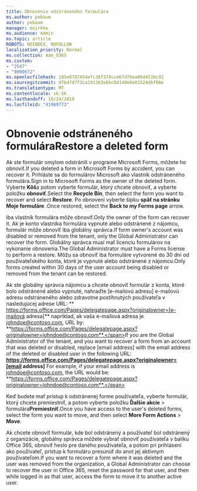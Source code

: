 ```yaml
---
title: Obnovenie odstráneného formulára
ms.author: pebaum
author: pebaum
manager: mnirkhe
ms.audience: Admin
ms.topic: article
ROBOTS: NOINDEX, NOFOLLOW
localization_priority: Normal
ms.collection: Adm_O365
ms.custom:
- "2547"
- "9000672"
ms.openlocfilehash: 185e8787454efc38f378cce6fd7bea06d453bc92
ms.sourcegitcommit: 07b47d7f3ca191363e6bc84140e8e01524d6f08e
ms.translationtype: MT
ms.contentlocale: sk-SK
ms.lasthandoff: 10/24/2019
ms.locfileid: "41969773"
---
```

# <a name="restore-a-deleted-form"></a><span data-ttu-id="5e749-102">Obnovenie odstráneného formulára</span><span class="sxs-lookup"><span data-stu-id="5e749-102">Restore a deleted form</span></span>

<span data-ttu-id="5e749-103">Ak ste formulár omylom odstránili v programe Microsoft Forms, môžete ho obnoviť.</span><span class="sxs-lookup"><span data-stu-id="5e749-103">If you deleted a form in Microsoft Forms by accident, you can recover it.</span></span> <span data-ttu-id="5e749-104">Prihláste sa do formulárov Microsoft ako vlastník odstráneného formulára.</span><span class="sxs-lookup"><span data-stu-id="5e749-104">Sign in to Microsoft Forms as the owner of the deleted form.</span></span> <span data-ttu-id="5e749-105">Vyberte **Kôš**a potom vyberte formulár, ktorý chcete obnoviť, a vyberte položku **obnoviť**.</span><span class="sxs-lookup"><span data-stu-id="5e749-105">Select the **Recycle Bin**, then select the form you want to recover and select **Restore**.</span></span> <span data-ttu-id="5e749-106">Po obnovení vyberte šípku **späť na stránku Moje formuláre** .</span><span class="sxs-lookup"><span data-stu-id="5e749-106">Once restored, select the **Back to my Forms page** arrow.</span></span>

<span data-ttu-id="5e749-107">Iba vlastník formulára môže obnoviť.</span><span class="sxs-lookup"><span data-stu-id="5e749-107">Only the owner of the form can recover it.</span></span> <span data-ttu-id="5e749-108">Ak je konto vlastníka formulára vypnuté alebo odstránené z nájomcu, formulár môže obnoviť iba globálny správca.</span><span class="sxs-lookup"><span data-stu-id="5e749-108">If form owner's account was disabled or removed from the tenant, only the Global Administrator can recover the form.</span></span> <span data-ttu-id="5e749-109">Globálny správca musí mať licenciu formulárov na vykonanie obnovenia.</span><span class="sxs-lookup"><span data-stu-id="5e749-109">The Global Administrator must have a Forms license to perform a restore.</span></span> <span data-ttu-id="5e749-110">Môžu sa obnoviť iba formuláre vytvorené do 30 dní od používateľského konta, ktoré je vypnuté alebo odstránené z nájomcu.</span><span class="sxs-lookup"><span data-stu-id="5e749-110">Only forms created within 30 days of the user account being disabled or removed from the tenant can be restored.</span></span>

<span data-ttu-id="5e749-111">Ak ste globálny správca nájomcu a chcete obnoviť formulár z konta, ktoré bolo odstránené alebo vypnuté, nahraďte [e-mailovú adresu] e-mailovú adresu odstráneného alebo zdravotne postihnutých používateľa v nasledujúcej adrese URL: \*\* https://forms.office.com/Pages/delegatepage.aspx?originalowner=[e-mailová adresa]\*\* napríklad, ak vaša e-mailová adresa je johndoe@contoso.com, URL by: **https://forms.office.com/Pages/delegatepage.aspx?originalowner=johndoe@contoso.com**.</span><span class="sxs-lookup"><span data-stu-id="5e749-111">If you are the Global Administrator of the tenant, and you want to recover a form from an account that was deleted or disabled, replace [email address] with the email address of the deleted or disabled user in the following URL: **https://forms.office.com/Pages/delegatepage.aspx?originalowner=[email address]** For example, if your email address is johndoe@contoso.com, the URL would be: **https://forms.office.com/Pages/delegatepage.aspx?originalowner=johndoe@contoso.com**.</span></span> 

<span data-ttu-id="5e749-112">Keď budete mať prístup k odstránenej forme používateľa, vyberte formulár, ktorý chcete premiestniť, a potom vyberte položku **Ďalšie akcie** > formulára**Premiestniť**.</span><span class="sxs-lookup"><span data-stu-id="5e749-112">Once you have access to the user's deleted forms, select the form you want to move, and then select **More Form Actions** > **Move**.</span></span>

<span data-ttu-id="5e749-113">Ak chcete obnoviť formulár, kde bol odstránený a používateľ bol odstránený z organizácie, globálny správca môžete vybrať obnoviť používateľa v balíku Office 365, obnoviť heslo pre daného používateľa, a potom pri prihlásení ako používateľ, prístup k formuláru presunúť do anot jej aktívnym používateľom.</span><span class="sxs-lookup"><span data-stu-id="5e749-113">If you want to recover a form where it was deleted and the user was removed from the organization, a Global Administrator can choose to recover the user in Office 365, reset the password for that user, and then while logged in as that user, access the form to move it to another active user.</span></span> 